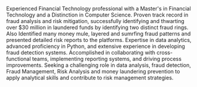 Experienced Financial Technology professional with a Master's in Financial Technology and a Distinction in Computer Science. Proven track record in fraud analysis and risk mitigation, successfully identifying and thwarting over $30 million in laundered funds by identifying two distinct fraud rings. Also Identified many money mule, layered and sumrfing fraud patterns and presented detailed risk reports to the platforms. Expertise in data analytics, advanced proficiency in Python, and extensive experience in developing fraud detection systems. Accomplished in collaborating with cross-functional teams, implementing reporting systems, and driving process improvements. Seeking a challenging role in data analysis, fraud detection, Fraud Management, Risk Analysis and money laundering prevention to apply analytical skills and contribute to risk management strategies.
